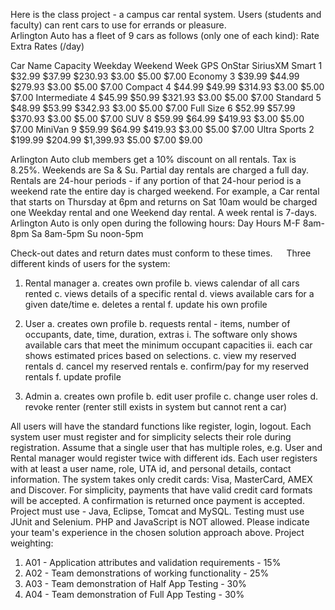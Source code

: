 Here is the class project  - a campus  car rental system. Users (students and faculty)  can rent cars to use for errands or pleasure.  
Arlington Auto has a fleet of 9 cars as follows (only one of each kind):
 	 	Rate	Extra Rates (/day)
    
Car Name	Capacity	Weekday	Weekend	Week	GPS	OnStar	SiriusXM
Smart	1	$32.99	$37.99	$230.93	$3.00	$5.00	$7.00
Economy	3	$39.99	$44.99	$279.93	$3.00	$5.00	$7.00
Compact	4	$44.99	$49.99	$314.93	$3.00	$5.00	$7.00
Intermediate	4	$45.99	$50.99	$321.93	$3.00	$5.00	$7.00
Standard	5	$48.99	$53.99	$342.93	$3.00	$5.00	$7.00
Full Size	6	$52.99	$57.99	$370.93	$3.00	$5.00	$7.00
SUV	8	$59.99	$64.99	$419.93	$3.00	$5.00	$7.00
MiniVan	9	$59.99	$64.99	$419.93	$3.00	$5.00	$7.00
Ultra Sports	2	$199.99	$204.99	$1,399.93	$5.00	$7.00	$9.00

Arlington Auto club members get a 10% discount on all rentals. Tax is 8.25%. Weekends are Sa & Su.
Partial day rentals are charged a full day. Rentals are 24-hour periods - if any portion of that 24-hour period is a weekend rate the entire day is charged weekend. For example, a Car rental that starts on Thursday at 6pm and returns on Sat 10am would be charged one Weekday rental and one Weekend day rental. A week rental is 7-days.
Arlington Auto is only open during the following hours:
Day	Hours
M-F	8am-8pm
Sa	8am-5pm
Su	noon-5pm

Check-out dates and return dates must conform to these times.
 
Three different kinds of users for the system:

1.	Rental manager 
a.	creates own profile
b.	views calendar of all cars rented
c.	views details of a specific rental
d.	views available cars for a given date/time
e.	deletes a rental
f.	update his own profile

2.	User
a.	creates own profile
b.	requests rental - items, number of occupants, date, time, duration, extras
i.	The software only shows available cars that meet the minimum occupant capacities
ii.	each car shows estimated prices based on selections.
c.	view my reserved rentals
d.	cancel my reserved rentals
e.	confirm/pay for my reserved rentals
f.	update profile

3.	Admin
a.	creates own profile
b.	edit user profile
c.	change user roles
d.	revoke renter (renter still exists in system but cannot rent a car)

All users will have the standard functions like register, login, logout. Each system user must register and for simplicity selects their role during registration. Assume that a single user that has multiple roles, e.g. User and Rental manager would register twice with different ids. Each user registers with at least a user name, role, UTA id, and personal details, contact information.
The system takes only credit cards: Visa, MasterCard, AMEX and Discover. For simplicity, payments that have valid credit card formats will be accepted. A confirmation is returned once payment is accepted.
Project must use - Java, Eclipse, Tomcat and MySQL.   Testing must use JUnit and Selenium. PHP and JavaScript is NOT allowed.
Please indicate your team's experience in the chosen solution approach above.
Project weighting:
1.	A01 - Application attributes and validation requirements - 15%
2.	A02 - Team demonstrations of working functionality - 25%
3.	A03 - Team demonstration of Half App Testing - 30%
4.	A04 - Team demonstration of Full App Testing - 30%
